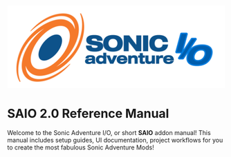 ![](./img/logo.svg)

# SAIO 2.0 Reference Manual
Welcome to the Sonic Adventure I/O, or short **SAIO** addon manual! This manual includes setup guides, UI documentation, project workflows for you to create the most fabulous Sonic Adventure Mods!